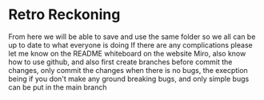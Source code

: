 # Retro Reckoning
From here we will be able to save and use the same folder so we all can be up to date to what everyone is doing
If there are any complications please let me know on the README whiteboard on the website Miro, also know how to use github, and also first create branches before commit the changes, only commit the changes when there is no bugs, the execption being if you don't make any ground breaking bugs, and only simple bugs can be put in the main branch 
